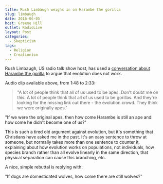 ```yaml
---
title: Rush Limbaugh weighs in on Harambe the gorilla
slug: limbaugh
date: 2016-06-05
host: Graeme Hill
outlet: RadioLive
layout: Post
categories:
  - Skepticism
tags:
  - Religion
  - Creationism
---
```


Rush Limbaugh, US radio talk show host, has used a [conversation about Harambe the gorilla](http://www.rawstory.com/2016/05/confused-rush-limbaugh-thinks-evolution-is-a-hoax-because-cincinnati-gorilla-never-became-human/) to argue that evolution does not work.

<!-- more -->

Audio clip available above, from 1:48 to 2:33:

> "A lot of people think that all of us used to be apes. Don't doubt me on this. A lot of people think that all of us used to be gorillas. And they're looking for the missing link out there - the evolution crowd. They think we were originally apes."

"If we were the original apes, then how come Harambe is still an ape and how come he didn't become one of us?"

This is such a tired old argument against evolution, but it's something that Christians have asked me in the past. It's an easy sentence to throw at someone, but normally takes more than one sentence to counter it, explaining about how evolution works on populations, not individuals, how species branch rather than all evolve linearly in the same direction, that physical separation can cause this branching, etc.

A nice, simple rebuttal is replying with:

"If dogs are domesticated wolves, how come there are still wolves?"
